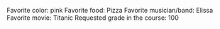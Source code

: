 Favorite color: pink
Favorite food: Pizza
Favorite musician/band: Elissa
Favorite movie: Titanic
Requested grade in the course: 100
